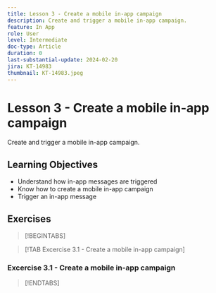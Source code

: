 ```yaml
---
title: Lesson 3 - Create a mobile in-app campaign
description: Create and trigger a mobile in-app campaign.
feature: In App
role: User
level: Intermediate
doc-type: Article
duration: 0
last-substantial-update: 2024-02-20
jira: KT-14983
thumbnail: KT-14983.jpeg
---
```


# Lesson 3 - Create a mobile in-app campaign

Create and trigger a mobile in-app campaign.

## Learning Objectives

* Understand how in-app messages are triggered
* Know how to create a mobile in-app campaign
* Trigger an in-app message

## Exercises

>[!BEGINTABS]

>[!TAB Excercise 3.1 - Create a mobile in-app campaign]

### Excercise 3.1 - Create a mobile in-app campaign

>[!ENDTABS]
